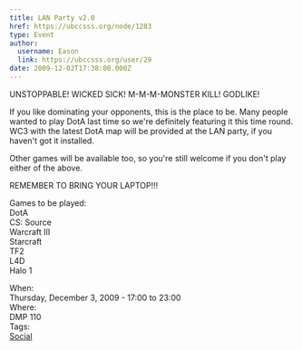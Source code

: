 ```yaml
---
title: LAN Party v2.0 
href: https://ubccsss.org/node/1283
type: Event
author:
  username: Eason
  link: https://ubccsss.org/user/29
date: 2009-12-02T17:38:00.000Z
---
```


<div class="field field-name-body field-type-text-with-summary field-label-hidden"><div class="field-items"><div class="field-item even"><p>UNSTOPPABLE! WICKED SICK! M-M-M-MONSTER KILL! GODLIKE!</p>
<p>If you like dominating your opponents, this is the place to be. Many people wanted to play DotA last time so we&apos;re definitely featuring it this time round. WC3 with the latest DotA map will be provided at the LAN party, if you haven&apos;t got it installed.</p>
<p>Other games will be available too, so you&apos;re still welcome if you don&apos;t play either of the above.</p>
<p>REMEMBER TO BRING YOUR LAPTOP!!!</p>
<p>Games to be played:<br>
DotA<br>
CS: Source<br>
Warcraft III<br>
Starcraft<br>
TF2<br>
L4D<br>
Halo 1</p>
</div></div></div><div class="field field-name-field-dates field-type-datetime field-label-above"><div class="field-label">When:&#xA0;</div><div class="field-items"><div class="field-item even"><span class="date-display-single">Thursday, December 3, 2009 - <span class="date-display-range"><span class="date-display-start">17:00</span> to <span class="date-display-end">23:00</span></span></span></div></div></div><div class="field field-name-field-location field-type-text field-label-above"><div class="field-label">Where:&#xA0;</div><div class="field-items"><div class="field-item even">DMP 110</div></div></div>    <footer>
    <div class="field field-name-field-tags field-type-taxonomy-term-reference field-label-above"><div class="field-label">Tags:&#xA0;</div><div class="field-items"><div class="field-item even"><a href="/social">Social</a></div></div></div>      </footer>